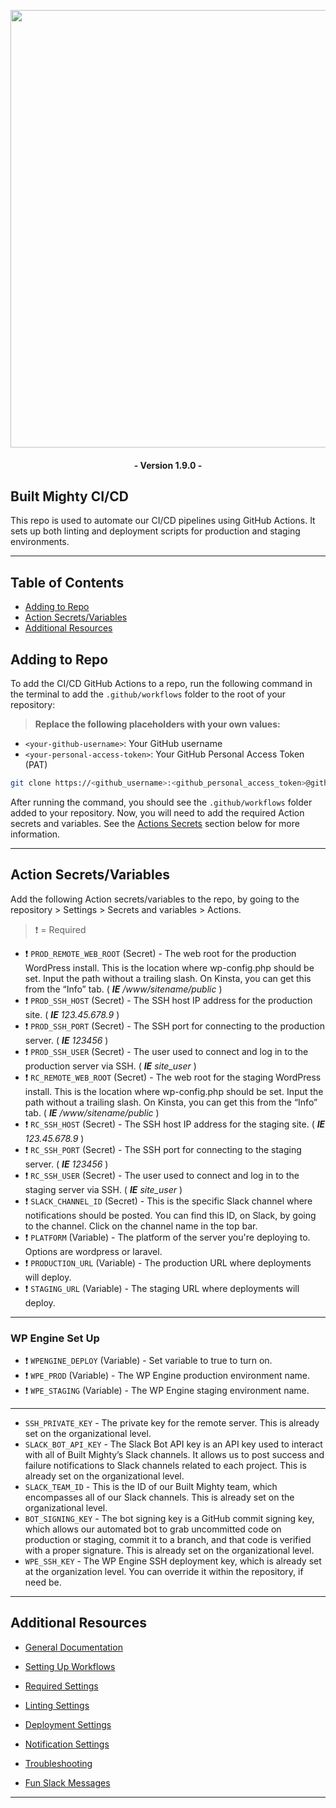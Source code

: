 
<p align="center"><a href="https://builtmighty.com" target="_blank"><img src="https://github.com/builtmighty/.github/assets/7398228/b866e098-b7e3-443c-9a97-68aa17804236" width="700"></a></p>

 <h4 align="center">- Version 1.9.0 -</h4>


## Built Mighty CI/CD

This repo is used to automate our CI/CD pipelines using GitHub Actions. It sets up both linting and deployment scripts for production and staging environments.

---

## Table of Contents

- [Adding to Repo](#adding-to-repo)
- [Action Secrets/Variables](#action-secrets-variables)
- [Additional Resources](#additional-resources)

## Adding to Repo

To add the CI/CD GitHub Actions to a repo, run the following command in the terminal to add the `.github/workflows` folder to the root of your repository:

> **Replace the following placeholders with your own values:**

- `<your-github-username>`: Your GitHub username
- `<your-personal-access-token>`: Your GitHub Personal Access Token (PAT)

```bash
git clone https://<github_username>:<github_personal_access_token>@github.com/builtmighty/.github.git && cd .github && rm -rf .git/ PULL_REQUEST_TEMPLATE.md rulesets/ && mkdir workflows && cd workflow_templates && mv * ../workflows && cd ../ && rm -rf workflow_templates && cd .. && rm -rf .github/README.md && git add .github && git commit -S -m "⚙️ Added CI/CD" && git push origin main
```

After running the command, you should see the `.github/workflows` folder added to your repository. Now, you will need to add the required Action secrets and variables. See the [Actions Secrets](#actions-secrets) section below for more information.

---

## Action Secrets/Variables

Add the following Action secrets/variables to the repo, by going to the repository > Settings > Secrets and variables >  Actions.

> ❗️ = Required

- ❗️ `PROD_REMOTE_WEB_ROOT` (Secret) - The web root for the production WordPress install. This is the location where wp-config.php should be set. Input the path without a trailing slash. On Kinsta, you can get this from the “Info” tab. ( ***IE** /www/sitename/public* )
- ❗️ `PROD_SSH_HOST` (Secret) - The SSH host IP address for the production site. ( ***IE** 123.45.678.9* )
- ❗️ `PROD_SSH_PORT` (Secret) - The SSH port for connecting to the production server. ( ***IE** 123456* )
- ❗️ `PROD_SSH_USER` (Secret) - The user used to connect and log in to the production server via SSH. ( ***IE** site_user* )
- ❗️ `RC_REMOTE_WEB_ROOT` (Secret) - The web root for the staging WordPress install. This is the location where wp-config.php should be set. Input the path without a trailing slash. On Kinsta, you can get this from the “Info” tab. ( ***IE** /www/sitename/public* )
- ❗️ `RC_SSH_HOST` (Secret) - The SSH host IP address for the staging site. ( ***IE** 123.45.678.9* )
- ❗️ `RC_SSH_PORT` (Secret) - The SSH port for connecting to the staging server. ( ***IE** 123456* )
- ❗️ `RC_SSH_USER` (Secret) - The user used to connect and log in to the staging server via SSH. ( ***IE** site_user* )
- ❗️ `SLACK_CHANNEL_ID` (Secret) - This is the specific Slack channel where notifications should be posted. You can find this ID, on Slack, by going to the channel. Click on the channel name in the top bar.
- ❗️ `PLATFORM` (Variable) - The platform of the server you're deploying to. Options are wordpress or laravel.
- ❗️ `PRODUCTION_URL` (Variable) - The production URL where deployments will deploy.
- ❗️ `STAGING_URL` (Variable) - The staging URL where deployments will deploy.
---
### WP Engine Set Up
- ❗️ `WPENGINE_DEPLOY` (Variable) - Set variable to true to turn on.
- ❗️ `WPE_PROD` (Variable) - The WP Engine production environment name.
- ❗️ `WPE_STAGING` (Variable) - The WP Engine staging environment name.
---
- `SSH_PRIVATE_KEY` - The private key for the remote server. This is already set on the organizational level.
- `SLACK_BOT_API_KEY` - The Slack Bot API key is an API key used to interact with all of Built Mighty’s Slack channels. It allows us to post success and failure notifications to Slack channels related to each project. This is already set on the organizational level.
- `SLACK_TEAM_ID` - This is the ID of our Built Mighty team, which encompasses all of our Slack channels. This is already set on the organizational level.
- `BOT_SIGNING_KEY` - The bot signing key is a GitHub commit signing key, which allows our automated bot to grab uncommitted code on production or staging, commit it to a branch, and that code is verified with a proper signature. This is already set on the organizational level.
- `WPE_SSH_KEY` - The WP Engine SSH deployment key, which is already set at the organization level. You can override it within the repository, if need be.
---

## Additional Resources

- [General Documentation](https://builtmighty.atlassian.net/wiki/spaces/BMH/pages/70353150/GitHub+Automated+Linting+Deployment)

- [Setting Up Workflows](https://builtmighty.atlassian.net/wiki/spaces/BMH/pages/71369624/Setting+Up+Workflows)

- [Required Settings](https://builtmighty.atlassian.net/wiki/spaces/BMH/pages/71794695/Required+Settings)

- [Linting Settings](https://builtmighty.atlassian.net/wiki/spaces/BMH/pages/72089601/Linting+Settings)

- [Deployment Settings](https://builtmighty.atlassian.net/wiki/spaces/BMH/pages/90931206/Deployment+Settings)

- [Notification Settings](https://builtmighty.atlassian.net/wiki/spaces/BMH/pages/71598088/Notification+Settings)

- [Troubleshooting](https://builtmighty.atlassian.net/wiki/spaces/BMH/pages/71925773/Troubleshooting)

- [Fun Slack Messages](https://builtmighty.atlassian.net/wiki/spaces/BMH/pages/72187918/Fun+Slack+Messages)

---
